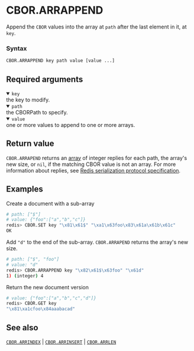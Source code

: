 # CBOR.ARRAPPEND

Append the `CBOR` values into the array at `path` after the last element in it, at `key`.

### Syntax
```bash
CBOR.ARRAPPEND key path value [value ...]
```

## Required arguments

<details open><summary><code>key</code></summary> 
the key to modify.
</details>

<details open><summary><code>path</code></summary> 
the CBORPath to specify.
</details>

<details open><summary><code>value</code></summary> 
one or more values to append to one or more arrays. 
</details>

## Return value 

`CBOR.ARRAPEND` returns an [array](/docs/reference/protocol-spec/#resp-arrays) of integer replies for each path, the array's new size, or `nil`, if the matching CBOR value is not an array. 
For more information about replies, see [Redis serialization protocol specification](/docs/reference/protocol-spec). 

## Examples

Create a document with a sub-array

```bash
# path: ["$"] 
# value: {"foo":["a","b","c"]}
redis> CBOR.SET key "\x81\x61$" "\xa1\x63foo\x83\x61a\x61b\x61c"
OK
```

Add `"d"` to the end of the sub-array. `CBOR.ARRAPEND` returns the array's new size.

```bash
# path: ["$", "foo"] 
# value: "d"
redis> CBOR.ARRAPPEND key "\x82\x61$\x63foo" "\x61d"
1) (integer) 4
```

Return the new document version

```bash
# value: {"foo":["a","b","c","d"]}
redis> CBOR.GET key
"\x81\xa1cfoo\x84aaabacad"
```

## See also

[`CBOR.ARRINDEX`](cbor.arrindex.md) | [`CBOR.ARRINSERT`](cbor.arrinsert.md) | [`CBOR.ARRLEN`](cbor.arrlen.md)
